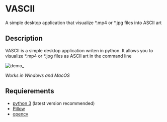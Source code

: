 # VASCII
A simple desktop application that visualize *.mp4 or *.jpg files into ASCII art

## Description
VASCII is a simple desktop application writen in python. It allows you to visualize *.mp4 or *.jpg files as ASCII art in the command line

![demo_](https://user-images.githubusercontent.com/66654885/174208197-25bc7040-3911-4f7c-a2df-29eba3360cd8.png)

*Works in Windows and MacOS*

## Requierements
- [python 3](https://www.python.org/) (latest version recommended)
- [Pillow](https://pypi.org/project/Pillow/)
- [opencv](https://pypi.org/project/opencv-python/)
